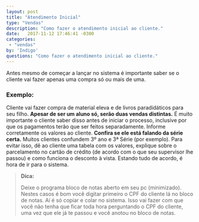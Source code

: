 ```yaml
---
layout: post
title: "Atendimento Inicial"
type: "Vendas"
description: "Como fazer o atendimento inicial ao cliente."
date:   2017-11-12 17:46:41 -0300
categories:
 - "vendas"
by: 'Indigo'
questions: "Como fazer o atendimento inicial ao cliente."
---
```


Antes mesmo de começar a lançar no sistema é importante saber se o cliente vai fazer apenas uma compra só ou mais de uma.

### Exemplo:

Cliente vai fazer compra de material eleva e de livros paradidáticos para seu filho. **Apesar de ser um aluno só, serão duas vendas distintas.** É muito importante o cliente saber disso antes de iniciar o processo, inclusive por que os pagamentos terão que ser feitos separadamente.
Informe corretamente os valores ao cliente. **Confira se ele está falando da série certa.** Muitos clientes confundem 3º ano e 3ª Série (por exemplo). Para evitar isso, dê ao cliente uma tabela com os valores, explique sobre o parcelamento no cartão de crédito (de acordo com o que seu supervisor lhe passou) e como funciona o desconto à vista. Estando tudo de acordo, é hora de ir para o sistema.

>**Dica:**
>
>Deixe o programa bloco de notas aberto em seu pc (minimizado). Nestes casos é bom você digitar primeiro o CPF do cliente lá no bloco de notas. Aí é só copiar e colar no sistema. Isso vai fazer com que você não tenha que ficar toda hora perguntando o CPF do cliente, uma vez que ele já te passou e você anotou no bloco de notas.
